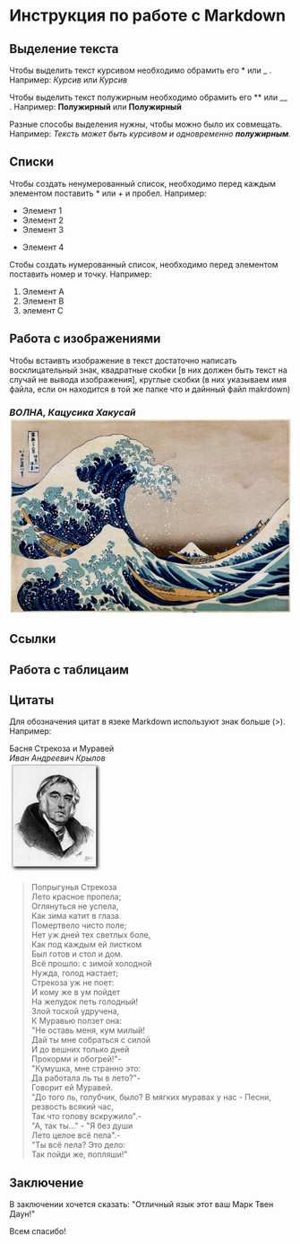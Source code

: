 # Инструкция по работе с Markdown

## Выделение текста

Чтобы выделить текст курсивом необходимо обрамить его * или _ .
Например: *Курсив* или _Курсив_

Чтобы выделить текст полужирным необходимо обрамить его ** или __ .
Например: **Полужирный** или __Полужирный__

Разные способы выделения нужны, чтобы можно было их совмещать. Например: _Тексть может быть курсивом и одновременно **полужирным**_.

## Списки

Чтобы создать ненумерованный список, необходимо перед каждым элементом поставить * или + и пробел.
Например:

* Элемент 1
* Элемент 2
* Элемент 3
+ Элемент 4

Стобы создать нумерованный список, необходимо перед элементом поставить номер и точку.
Например:

1. Элемент А
2. Элемент В
3. элемент С

## Работа с изображениями

Чтобы встаивть изображение в текст достаточно написать восклицательный знак, квадратные скобки [в них должен быть текст на случай не вывода изображения], круглые скобки (в них указываем имя файла, если он находится в той же папке что и дайнный файл makrdown)

### _**ВОЛНА**, Кацусика Хакусай_ ![Кацусика Хакусай](03_flat.jpg)

## Ссылки

## Работа с таблицаим

## Цитаты

Для обозначения цитат в язеке Markdown используют знак больше (>).
Например:

Басня Стрекоза и Муравей\
*Иван Андреевич Крылов*\
![фото И.А.Крылов](krylov.jpg)

 >Попрыгунья Стрекоза  
Лето красное пропела;  
Оглянуться не успела,  
Как зима катит в глаза.  
Помертвело чисто поле;  
Нет уж дней тех светлых боле,  
Как под каждым ей листком  
Был готов и стол и дом.  
Всё прошло: с зимой холодной  
Нужда, голод настает;  
Стрекоза уж не поет:  
И кому же в ум пойдет  
На желудок петь голодный!  
Злой тоской удручена,  
К Муравью ползет она:  
"Не оставь меня, кум милый!  
Дай ты мне собраться с силой  
И до вешних только дней  
Прокорми и обогрей!"-  
"Кумушка, мне странно это:  
Да работала ль ты в лето?"-  
Говорит ей Муравей.  
"До того ль, голубчик, было?
В мягких муравах у нас -
Песни, резвость всякий час,  
Так что голову вскружило".-  
"А, так ты..." - "Я без души  
Лето целое всё пела".-  
"Ты всё пела? Это дело:  
Так пойди же, попляши!"  

## Заключение
В заключении хочется сказать: "Отличный язык этот ваш Марк Твен Даун!" 

Всем спасибо!
